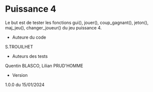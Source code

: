 # Puissance 4

Le but est de tester les fonctions gui(), jouer(), coup_gagnant(), jeton(), maj_jeu(), changer_joueur() du jeu puissance 4.

* Auteure du code

S.TROUILHET

* Auteurs des tests

Quentin BLASCO, Lilian PRUD'HOMME

* Version 

1.0.0 du 15/01/2024